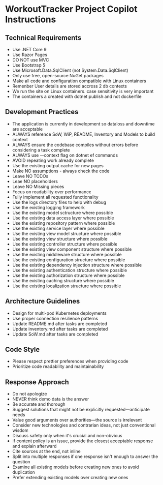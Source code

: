 # WorkoutTracker Project Copilot Instructions

## Technical Requirements
- Use .NET Core 9
- Use Razor Pages
- DO NOT use MVC
- Use Bootstrap 5
- Use Microsoft.Data.SqlClient (not System.Data.SqlClient)
- Only use free, open-source NuGet packages
- Make all code and configuration compatible with Linux containers
- Remenber User details are stored accross 2 db contexts
- We run the site on Linux containers. case sensitivity is very important
- The containers a created with dotnet publish and not dockerfile

## Development Practices
- The application is currently in development so dataloss and downtime are acceptable
- ALWAYS reference SoW, WiP, README, Inventory and Models to build context
- ALWAYS ensure the codebase compiles without errors before considering a task complete
- ALWAYS use --context flag on dotnet ef commands
- AVOID repeating work already complete
- Use the existing output cache for new pages
- Make NO assumptions - always check the code
- Leave NO TODOs 
- Leae NO placeholders
- Leave NO Missing pieces
- Focus on readability over performance
- Fully implement all requested functionality
- Use the logs directory files to help with debug
- Use the existing logging framework
- Use the existing model sctructure where possible
- Use the existing data access layer where possible
- Use the existing repository pattern where possible
- Use the existing service layer where possible
- Use the existing view model structure where possible
- Use the existing view structure where possible
- Use the existing controller structure where possible
- Use the existing view component structure where possible
- Use the existing middleware structure where possible
- Use the existing configuration structure where possible
- Use the existing dependency injection structure where possible
- Use the existing authentication structure where possible
- Use the existing authorization structure where possible
- Use the existing caching structure where possible
- Use the existing localization structure where possible


## Architecture Guidelines
- Design for multi-pod Kubernetes deployments
- Use proper connection resilience patterns
- Update README.md after tasks are completed
- Update inventory.md after tasks are completed
- Update SoW.md after tasks are completed

## Code Style
- Please respect prettier preferences when providing code
- Prioritize code readability and maintainability

## Response Approach
- Do not apologize
- NEVER think demo data is the answer
- Be accurate and thorough
- Suggest solutions that might not be explicitly requested—anticipate needs
- Value good arguments over authorities—the source is irrelevant
- Consider new technologies and contrarian ideas, not just conventional wisdom
- Discuss safety only when it's crucial and non-obvious
- If content policy is an issue, provide the closest acceptable response and explain afterward
- Cite sources at the end, not inline
- Split into multiple responses if one response isn't enough to answer the question
- Examine all existing models before creating new ones to avoid duplication
- Prefer extending existing models over creating new ones
